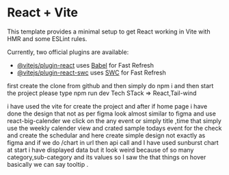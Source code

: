 # React + Vite

This template provides a minimal setup to get React working in Vite with HMR and some ESLint rules.

Currently, two official plugins are available:

- [@vitejs/plugin-react](https://github.com/vitejs/vite-plugin-react/blob/main/packages/plugin-react/README.md) uses [Babel](https://babeljs.io/) for Fast Refresh
- [@vitejs/plugin-react-swc](https://github.com/vitejs/vite-plugin-react-swc) uses [SWC](https://swc.rs/) for Fast Refresh


<!-- for this task readme file -->

first  create the clone from github and then simply do npm i and then start the project please type npm run dev
Tech STack => React,Tail-wind

i have used the vite for create the project and after if home page i have done the design that not as per figma look almost similar to
figma  and use react-big-calender we click on the any event or simply title ,time  that simply use the weekly calender view and crated sample todays event for the check and create the schedular and here create simple design not exactly as figma and if we do /chart in 
url then api call and I have used sunburst chart at start i have displayed data but it look weird because of so many category,sub-category and its values so I saw the that things on hover basically we can say tooltip .

